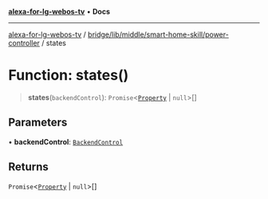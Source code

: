 [**alexa-for-lg-webos-tv**](../../../../../../README.md) • **Docs**

***

[alexa-for-lg-webos-tv](../../../../../../modules.md) / [bridge/lib/middle/smart-home-skill/power-controller](../README.md) / states

# Function: states()

> **states**(`backendControl`): `Promise`\<[`Property`](../../../../../../common/smart-home-skill/response/namespaces/SHSContext/interfaces/Property.md) \| `null`\>[]

## Parameters

• **backendControl**: [`BackendControl`](../../../../backend/backend-control/classes/BackendControl.md)

## Returns

`Promise`\<[`Property`](../../../../../../common/smart-home-skill/response/namespaces/SHSContext/interfaces/Property.md) \| `null`\>[]
